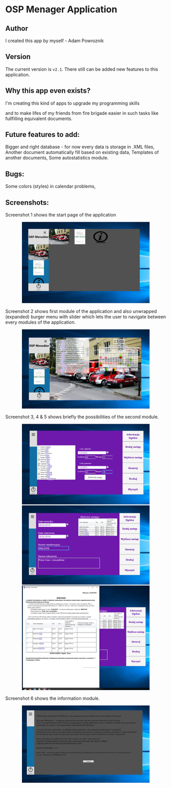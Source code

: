 OSP Menager Application
==========

Author
----------
I created this app by myself - Adam Powroznik

Version
---------
The current version is `v2.1`. There still can be added new features to this application.

Why this app even exists?
---------------
I'm creating this kind of apps to upgrade my programming skills

and to make lifes of my friends from fire brigade easier in such tasks like fullfilling equivalent documents. 

Future features to add:
-------------------
Bigger and right database - for now every data is storage in .XML files,
Another document automatically fill based on existing data,
Templates of another documents,
Some autostatistics module.

Bugs:
-----------
Some colors (styles) in calendar problems,

Screenshots:
-----------
Screenshot 1 shows the start page of the application 
<div align="center">	
    <img src="/screenshots/ss1.PNG" width="400px"</img> 
</div>

Screenshot 2 shows first module of the application and also unwrapped (expanded) burger menu with slider which lets the user to navigate between every modules of the application.
<div align="center">	
    <img src="/screenshots/ss7.PNG" width="400px"</img> 
</div>

Screenshot 3, 4 & 5 shows briefly the possibilities of the second module.
<div align="center">	
    <img src="/screenshots/ss8.PNG" width="400px"</img> 
</div>
<div align="center">	
    <img src="/screenshots/ss9.PNG" width="400px"</img> 
</div>
<div align="center">	
    <img src="/screenshots/ss10.PNG" width="400px"</img> 
</div>

Screenshot 6 shows the information module.
<div align="center">	
    <img src="/screenshots/ss6.PNG" width="400px"</img> 
</div>